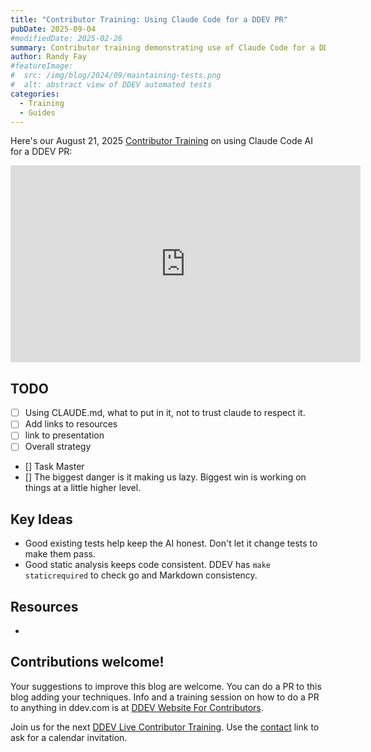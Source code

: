 ```yaml
---
title: "Contributor Training: Using Claude Code for a DDEV PR"
pubDate: 2025-09-04
#modifiedDate: 2025-02-26
summary: Contributor training demonstrating use of Claude Code for a DDEV PR.
author: Randy Fay
#featureImage:
#  src: /img/blog/2024/09/maintaining-tests.png
#  alt: abstract view of DDEV automated tests
categories:
  - Training
  - Guides
---
```


Here's our August 21, 2025 [Contributor Training](/blog/category/training) on using Claude Code AI for a DDEV PR:

<div class="video-container">
<iframe width="560" height="315" src="https://www.youtube.com/embed/sUSHF4V7yzs?si=t102XbCqHz6XBJvF" title="YouTube video player" frameborder="0" allow="accelerometer; autoplay; clipboard-write; encrypted-media; gyroscope; picture-in-picture; web-share" referrerpolicy="strict-origin-when-cross-origin" allowfullscreen></iframe>
</div>

## TODO

- [ ] Using CLAUDE.md, what to put in it, not to trust claude to respect it.
- [ ] Add links to resources
- [ ] link to presentation
- [ ] Overall strategy
- [] Task Master
- [] The biggest danger is it making us lazy. Biggest win is working on things at a little higher level.

## Key Ideas

- Good existing tests help keep the AI honest. Don't let it change tests to make them pass.
- Good static analysis keeps code consistent. DDEV has `make staticrequired` to check go and Markdown consistency.

## Resources

-

## Contributions welcome!

Your suggestions to improve this blog are welcome. You can do a PR to this blog adding your techniques. Info and a training session on how to do a PR to anything in ddev.com is at [DDEV Website For Contributors](ddev-website-for-contributors.md).

Join us for the next [DDEV Live Contributor Training](/blog/contributor-training/). Use the [contact](/contact) link to ask for a calendar invitation.

